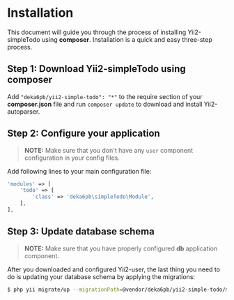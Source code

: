 Installation
============

This document will guide you through the process of installing Yii2-simpleTodo using **composer**. Installation is a quick
and easy three-step process.

Step 1: Download Yii2-simpleTodo using composer
-----------------------------------------

Add `"deka6pb/yii2-simple-todo": "*"` to the require section of your **composer.json** file and run
`composer update` to download and install Yii2-autoparser.

Step 2: Configure your application
------------------------------------

> **NOTE:** Make sure that you don't have any `user` component configuration in your config files.

Add following lines to your main configuration file:

```php
'modules' => [
    'todo' => [
        'class' => 'deka6pb\simpleTodo\Module',
    ],
],
```

Step 3: Update database schema
------------------------------

> **NOTE:** Make sure that you have properly configured **db** application component.

After you downloaded and configured Yii2-user, the last thing you need to do is updating your database schema by
applying
the migrations:

```bash
$ php yii migrate/up --migrationPath=@vendor/deka6pb/yii2-simple-todo/migrations
```


